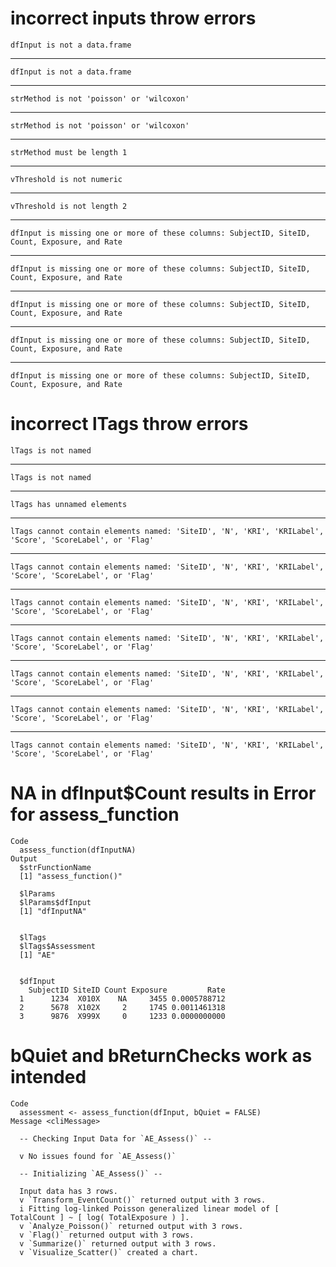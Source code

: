 # incorrect inputs throw errors

    dfInput is not a data.frame

---

    dfInput is not a data.frame

---

    strMethod is not 'poisson' or 'wilcoxon'

---

    strMethod is not 'poisson' or 'wilcoxon'

---

    strMethod must be length 1

---

    vThreshold is not numeric

---

    vThreshold is not length 2

---

    dfInput is missing one or more of these columns: SubjectID, SiteID, Count, Exposure, and Rate

---

    dfInput is missing one or more of these columns: SubjectID, SiteID, Count, Exposure, and Rate

---

    dfInput is missing one or more of these columns: SubjectID, SiteID, Count, Exposure, and Rate

---

    dfInput is missing one or more of these columns: SubjectID, SiteID, Count, Exposure, and Rate

---

    dfInput is missing one or more of these columns: SubjectID, SiteID, Count, Exposure, and Rate

# incorrect lTags throw errors

    lTags is not named

---

    lTags is not named

---

    lTags has unnamed elements

---

    lTags cannot contain elements named: 'SiteID', 'N', 'KRI', 'KRILabel', 'Score', 'ScoreLabel', or 'Flag'

---

    lTags cannot contain elements named: 'SiteID', 'N', 'KRI', 'KRILabel', 'Score', 'ScoreLabel', or 'Flag'

---

    lTags cannot contain elements named: 'SiteID', 'N', 'KRI', 'KRILabel', 'Score', 'ScoreLabel', or 'Flag'

---

    lTags cannot contain elements named: 'SiteID', 'N', 'KRI', 'KRILabel', 'Score', 'ScoreLabel', or 'Flag'

---

    lTags cannot contain elements named: 'SiteID', 'N', 'KRI', 'KRILabel', 'Score', 'ScoreLabel', or 'Flag'

---

    lTags cannot contain elements named: 'SiteID', 'N', 'KRI', 'KRILabel', 'Score', 'ScoreLabel', or 'Flag'

---

    lTags cannot contain elements named: 'SiteID', 'N', 'KRI', 'KRILabel', 'Score', 'ScoreLabel', or 'Flag'

# NA in dfInput$Count results in Error for assess_function

    Code
      assess_function(dfInputNA)
    Output
      $strFunctionName
      [1] "assess_function()"
      
      $lParams
      $lParams$dfInput
      [1] "dfInputNA"
      
      
      $lTags
      $lTags$Assessment
      [1] "AE"
      
      
      $dfInput
        SubjectID SiteID Count Exposure         Rate
      1      1234  X010X    NA     3455 0.0005788712
      2      5678  X102X     2     1745 0.0011461318
      3      9876  X999X     0     1233 0.0000000000
      

# bQuiet and bReturnChecks work as intended

    Code
      assessment <- assess_function(dfInput, bQuiet = FALSE)
    Message <cliMessage>
      
      -- Checking Input Data for `AE_Assess()` --
      
      v No issues found for `AE_Assess()`
      
      -- Initializing `AE_Assess()` --
      
      Input data has 3 rows.
      v `Transform_EventCount()` returned output with 3 rows.
      i Fitting log-linked Poisson generalized linear model of [ TotalCount ] ~ [ log( TotalExposure ) ].
      v `Analyze_Poisson()` returned output with 3 rows.
      v `Flag()` returned output with 3 rows.
      v `Summarize()` returned output with 3 rows.
      v `Visualize_Scatter()` created a chart.

